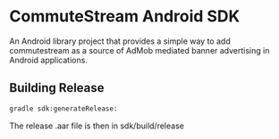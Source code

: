 # CommuteStream Android SDK

An Android library project that provides a simple way to add commutestream
as a source of AdMob mediated banner advertising in Android applications.

## Building Release

``` sh
gradle sdk:generateRelease:
```

The release .aar file is then in sdk/build/release
